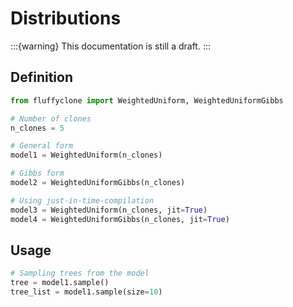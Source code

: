 # Distributions

:::{warning}
This documentation is still a draft.
:::

## Definition

```python
from fluffyclone import WeightedUniform, WeightedUniformGibbs

# Number of clones
n_clones = 5

# General form
model1 = WeightedUniform(n_clones)

# Gibbs form
model2 = WeightedUniformGibbs(n_clones)

# Using just-in-time-compilation
model3 = WeightedUniform(n_clones, jit=True)
model4 = WeightedUniformGibbs(n_clones, jit=True)
```

## Usage

```python
# Sampling trees from the model
tree = model1.sample()
tree_list = model1.sample(size=10)
```
